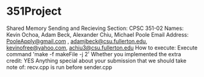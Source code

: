 # 351Project
Shared Memory Sending and Recieving
  Section: CPSC 351-02
  Names: Kevin Ochoa, Adam Beck, Alexander Chiu, Michael Poole
  Email Address: PooleApply@gmail.com , adamjbeck@csu.fullerton.edu, kevinofree@yahoo.com, achiu3@csu.fullerton.edu
  How to execute: Execute command 'make -f makeFile -j 2'
  Whether you implemented the extra credit: YES
  Anything special about your submission that we should take note of: recv.cpp is run before sender.cpp
